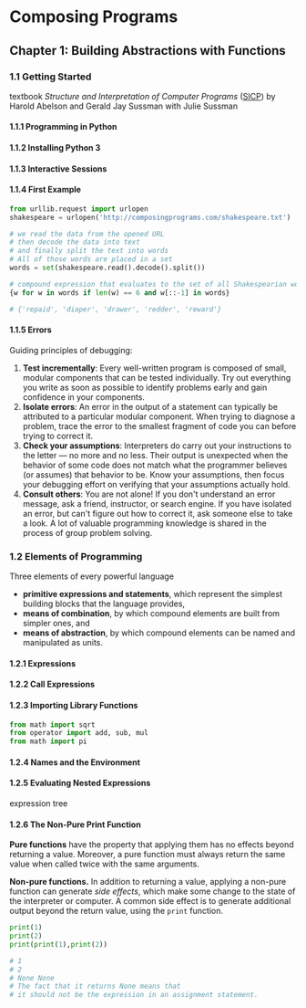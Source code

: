 # Composing Programs



## Chapter 1: Building Abstractions with Functions



### 1.1 Getting Started

textbook *Structure and Interpretation of Computer Programs* ([SICP](http://mitpress.mit.edu/sicp)) by Harold Abelson and Gerald Jay Sussman with Julie Sussman



#### 1.1.1 Programming in Python

#### 1.1.2  Installing Python 3

#### 1.1.3  Interactive Sessions

#### 1.1.4  First Example

```python
from urllib.request import urlopen
shakespeare = urlopen('http://composingprograms.com/shakespeare.txt')

# we read the data from the opened URL
# then decode the data into text
# and finally split the text into words
# All of those words are placed in a set
words = set(shakespeare.read().decode().split())

# compound expression that evaluates to the set of all Shakespearian words that are simultaneously a word spelled in reverse
{w for w in words if len(w) == 6 and w[::-1] in words}

# {'repaid', 'diaper', 'drawer', 'redder', 'reward'}
```



#### 1.1.5 Errors

Guiding principles of debugging:

1. **Test incrementally**: Every well-written program is composed of small, modular components that can be tested individually. Try out everything you write as soon as possible to identify problems early and gain confidence in your components.
2. **Isolate errors**: An error in the output of a statement can typically be attributed to a particular modular component. When trying to diagnose a problem, trace the error to the smallest fragment of code you can before trying to correct it.
3. **Check your assumptions**: Interpreters do carry out your instructions to the letter — no more and no less. Their output is unexpected when the behavior of some code does not match what the programmer believes (or assumes) that behavior to be. Know your assumptions, then focus your debugging effort on verifying that your assumptions actually hold.
4. **Consult others**: You are not alone! If you don't understand an error message, ask a friend, instructor, or search engine. If you have isolated an error, but can't figure out how to correct it, ask someone else to take a look. A lot of valuable programming knowledge is shared in the process of group problem solving.



### 1.2 Elements of Programming

Three elements of every powerful language

- **primitive expressions and statements**, which represent the simplest building blocks that the language provides,
- **means of combination**, by which compound elements are built from simpler ones, and
- **means of abstraction**, by which compound elements can be named and manipulated as units.



#### 1.2.1  Expressions

#### 1.2.2  Call Expressions

#### 1.2.3  Importing Library Functions



```python
from math import sqrt
from operator import add, sub, mul
from math import pi
```



#### 1.2.4  Names and the Environment

#### 1.2.5  Evaluating Nested Expressions

expression tree



#### 1.2.6  The Non-Pure Print Function

**Pure functions** have the property that applying them has no effects beyond returning a value. Moreover, a pure function must always return the same value when called twice with the same arguments.

**Non-pure functions.** In addition to returning a value, applying a non-pure function can generate *side effects*, which make some change to the state of the interpreter or computer. A common side effect is to generate additional output beyond the return value, using the `print` function.

```python
print(1)
print(2)
print(print(1),print(2))

# 1
# 2
# None None
# The fact that it returns None means that 
# it should not be the expression in an assignment statement.
```

